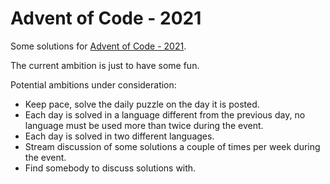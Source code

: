 Advent of Code - 2021
=====================

Some solutions for [Advent of Code - 2021](https://adventofcode.com/2021).

The current ambition is just to have some fun.

Potential ambitions under consideration:

 * Keep pace, solve the daily puzzle on the day it is posted.
 * Each day is solved in a language different from the previous day,
   no language must be used more than twice during the event.
 * Each day is solved in two different languages.
 * Stream discussion of some solutions a couple of times per week
   during the event.
 * Find somebody to discuss solutions with.
